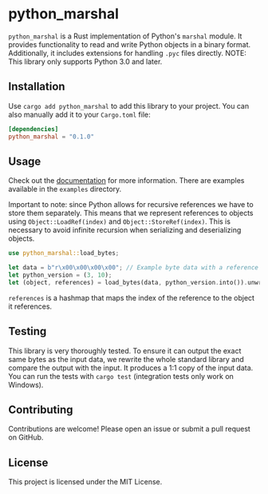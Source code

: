 # python_marshal

`python_marshal` is a Rust implementation of Python's `marshal` module. It provides functionality to read and write Python objects in a binary format. Additionally, it includes extensions for handling `.pyc` files directly.
NOTE: This library only supports Python 3.0 and later.

## Installation
Use `cargo add python_marshal` to add this library to your project.
You can also manually add it to your `Cargo.toml` file:

```toml
[dependencies]
python_marshal = "0.1.0"
```

## Usage

Check out the [documentation](https://docs.rs/python_marshal) for more information.
There are examples available in the `examples` directory.

Important to note: since Python allows for recursive references we have to store them separately.
This means that we represent references to objects using `Object::LoadRef(index)` and `Object::StoreRef(index)`. This is necessary to avoid infinite recursion when serializing and deserializing objects.

```rust
use python_marshal::load_bytes;

let data = b"r\x00\x00\x00\x00"; // Example byte data with a reference
let python_version = (3, 10);
let (object, references) = load_bytes(data, python_version.into()).unwrap();
```
`references` is a hashmap that maps the index of the reference to the object it references.

## Testing
This library is very thoroughly tested. To ensure it can output the exact same bytes as the input data, we rewrite the whole standard library and compare the output with the input. It produces a 1:1 copy of the input data.
You can run the tests with `cargo test` (integration tests only work on Windows).

## Contributing

Contributions are welcome! Please open an issue or submit a pull request on GitHub.

## License

This project is licensed under the MIT License.
